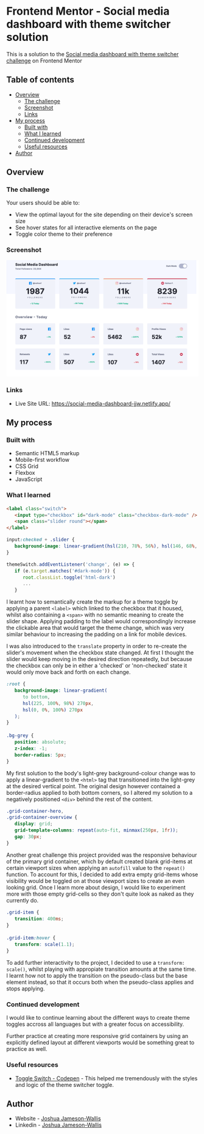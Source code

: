 # Frontend Mentor - Social media dashboard with theme switcher solution

This is a solution to the [Social media dashboard with theme switcher challenge](https://www.frontendmentor.io/challenges/social-media-dashboard-with-theme-switcher-6oY8ozp_H) on Frontend Mentor

## Table of contents

-  [Overview](#overview)
   -  [The challenge](#the-challenge)
   -  [Screenshot](#screenshot)
   -  [Links](#links)
-  [My process](#my-process)
   -  [Built with](#built-with)
   -  [What I learned](#what-i-learned)
   -  [Continued development](#continued-development)
   -  [Useful resources](#useful-resources)
-  [Author](#author)

## Overview

### The challenge

Your users should be able to:

-  View the optimal layout for the site depending on their device's screen size
-  See hover states for all interactive elements on the page
-  Toggle color theme to their preference

### Screenshot

![](./Screenshot.png)

### Links

-  Live Site URL: https://social-media-dashboard-jjw.netlify.app/

## My process

### Built with

-  Semantic HTML5 markup
-  Mobile-first workflow
-  CSS Grid
-  Flexbox
-  JavaScript

### What I learned

```html
<label class="switch">
   <input type="checkbox" id="dark-mode" class="checkbox-dark-mode" />
   <span class="slider round"></span>
</label>
```

```css
input:checked + .slider {
   background-image: linear-gradient(hsl(210, 78%, 56%), hsl(146, 68%, 55%));
}
```

```js
themeSwitch.addEventListener('change', (e) => {
   if (e.target.matches('#dark-mode')) {
      root.classList.toggle('html-dark')
      ...
   }
```

I learnt how to semantically create the markup for a theme toggle by applying a parent `<label>` which linked to the checkbox that it housed, whilst also containing a `<span>` with no semantic meaning to create the slider shape. Applying padding to the label would correspondingly increase the clickable area that would target the theme change, which was very similar behaviour to increasing the padding on a link for mobile devices.

I was also introduced to the `translate` property in order to re-create the slider's movement when the checkbox state changed. At first I thought the slider would keep moving in the desired direction repeatedly, but because the checkbox can only be in either a 'checked' or 'non-checked' state it would only move back and forth on each change.

```css
:root {
   background-image: linear-gradient(
      to bottom,
      hsl(225, 100%, 98%) 270px,
      hsl(0, 0%, 100%) 270px
   );
}

.bg-grey {
   position: absolute;
   z-index: -1;
   border-radius: 5px;
}
```

My first solution to the body's light-grey background-colour change was to apply a linear-gradient to the `<html>` tag that transitioned into the light-grey at the desired vertical point. The original design however contained a border-radius applied to both bottom corners, so I altered my solution to a negatively positioned `<div>` behind the rest of the content.

```css
.grid-container-hero,
.grid-container-overview {
   display: grid;
   grid-template-columns: repeat(auto-fit, minmax(250px, 1fr));
   gap: 30px;
}
```

Another great challenge this project provided was the responsive behaviour of the primary grid container, which by default created blank grid-items at certain viewport sizes when applying an `autofill` value to the `repeat()` function. To account for this, I decided to add extra empty grid-items whose visibility would be toggled on at those viewport sizes to create an even looking grid. Once I learn more about design, I would like to experiment more with those empty grid-cells so they don't quite look as naked as they currently do.

```css
.grid-item {
   transition: 400ms;
}

.grid-item:hover {
   transform: scale(1.1);
}
```

To add further interactivity to the project, I decided to use a `transform: scale()`, whilst playing with appropiate transition amounts at the same time. I learnt how not to apply the transition on the pseudo-class but the base element instead, so that it occurs both when the pseudo-class applies and stops applying.

### Continued development

I would like to continue learning about the different ways to create theme toggles accross all languages but with a greater focus on accessibility.

Further practice at creating more responsive grid containers by using an explicitly defined layout at different viewports would be something great to practice as well.

### Useful resources

-  [Toggle Switch - Codepen](https://codepen.io/haleonearth/pen/aJMevP) - This helped me tremendously with the styles and logic of the theme switcher toggle.

## Author

-  Website - [Joshua Jameson-Wallis](https://www.joshuajamesonwallis.com/)
-  Linkedin - [Joshua Jameson-Wallis](https://www.linkedin.com/in/joshua-jameson-wallis/)
